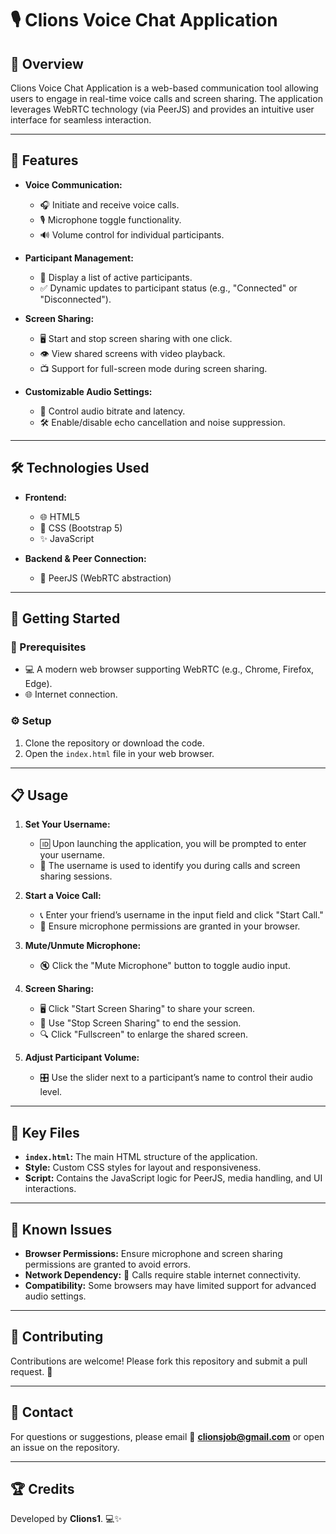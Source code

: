# 🎙️ Clions Voice Chat Application

## 🌟 Overview
Clions Voice Chat Application is a web-based communication tool allowing users to engage in real-time voice calls and screen sharing. The application leverages WebRTC technology (via PeerJS) and provides an intuitive user interface for seamless interaction.

---

## 🚀 Features

- **Voice Communication:**
  - 🎧 Initiate and receive voice calls.
  - 🎙️ Microphone toggle functionality.
  - 🔊 Volume control for individual participants.

- **Participant Management:**
  - 👥 Display a list of active participants.
  - ✅ Dynamic updates to participant status (e.g., "Connected" or "Disconnected").

- **Screen Sharing:**
  - 🖥️ Start and stop screen sharing with one click.
  - 👁️ View shared screens with video playback.
  - 📺 Support for full-screen mode during screen sharing.

- **Customizable Audio Settings:**
  - 🎵 Control audio bitrate and latency.
  - 🛠️ Enable/disable echo cancellation and noise suppression.

---

## 🛠️ Technologies Used

- **Frontend:**
  - 🌐 HTML5
  - 🎨 CSS (Bootstrap 5)
  - ✨ JavaScript

- **Backend & Peer Connection:**
  - 🔗 PeerJS (WebRTC abstraction)

---

## 📖 Getting Started

### 📝 Prerequisites
- 💻 A modern web browser supporting WebRTC (e.g., Chrome, Firefox, Edge).
- 🌐 Internet connection.

### ⚙️ Setup
1. Clone the repository or download the code.
2. Open the `index.html` file in your web browser.

---

## 📋 Usage

1. **Set Your Username:**
   - 🆔 Upon launching the application, you will be prompted to enter your username.
   - 📛 The username is used to identify you during calls and screen sharing sessions.

2. **Start a Voice Call:**
   - 📞 Enter your friend’s username in the input field and click "Start Call."
   - 🎤 Ensure microphone permissions are granted in your browser.

3. **Mute/Unmute Microphone:**
   - 🔇 Click the "Mute Microphone" button to toggle audio input.

4. **Screen Sharing:**
   - 🖥️ Click "Start Screen Sharing" to share your screen.
   - 🛑 Use "Stop Screen Sharing" to end the session.
   - 🔍 Click "Fullscreen" to enlarge the shared screen.

5. **Adjust Participant Volume:**
   - 🎛️ Use the slider next to a participant’s name to control their audio level.

---

## 📂 Key Files

- **`index.html`:** The main HTML structure of the application.
- **Style:** Custom CSS styles for layout and responsiveness.
- **Script:** Contains the JavaScript logic for PeerJS, media handling, and UI interactions.

---

## 🐛 Known Issues
- **Browser Permissions:** Ensure microphone and screen sharing permissions are granted to avoid errors.
- **Network Dependency:** 📡 Calls require stable internet connectivity.
- **Compatibility:** Some browsers may have limited support for advanced audio settings.

---

## 🤝 Contributing
Contributions are welcome! Please fork this repository and submit a pull request. 🙌

---

## 📧 Contact
For questions or suggestions, please email 📩 **clionsjob@gmail.com** or open an issue on the repository.

---

## 🏆 Credits
Developed by **Clions1**. 💻✨
